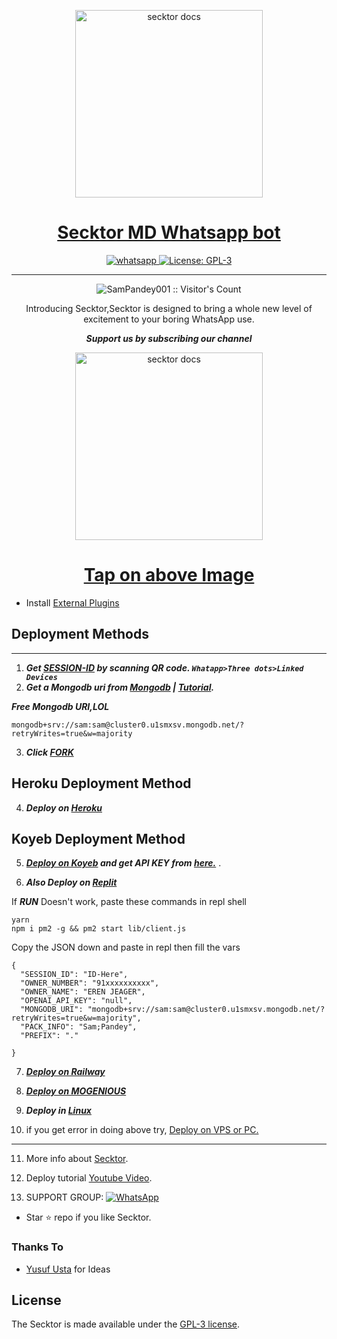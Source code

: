   <p align="center">  
  <a href="https://secktoruserbot.onrender.com/">
    <img alt="secktor docs" height="300" src="https://secktoruserbot.onrender.com/main.jpg">
    <h1 align="center">Secktor MD Whatsapp bot</h1>
  </a>
</p>
   
<p align="center">

  <a aria-label="Join our chats" href="https://www.youtube.com/@YourPenPal" target="_blank">
    <img alt="whatsapp" src="https://img.shields.io/badge/Join Group-25D366?style=for-the-badge&logo=whatsapp&logoColor=white" />
  </a>
 
  <a aria-label="Secktor is free to use" href="https://github.com/SamPandey001/Secktor-Md/blob/main/LICENCE" target="_blank">
    <img alt="License: GPL-3" src="https://badges.frapsoft.com/os/gpl/gpl.png?v=103)](https://opensource.org/licenses/GPL-3.0/" target="_blank" />
  </a>
</p>

 
---

<p align="center"><img src="https://profile-counter.glitch.me/{SamPandey001}/count.svg" alt="SamPandey001 :: Visitor's Count" /></p>

  <p align="center"> Introducing Secktor,Secktor is designed to bring a whole new level of excitement to your boring WhatsApp use. </p>
 
 ***<p align="center"> Support us by subscribing our channel </p>***
 
   <p align="center">  
  <a href="https://youtu.be/It-Ak-aSx0c">
    <img alt="secktor docs" height="300" src="https://t3.ftcdn.net/jpg/03/00/38/90/360_F_300389025_b5hgHpjDprTySl8loTqJRMipySb1rO0I.jpg">
    <h1 align="center">Tap on above Image</h1>
  </a>
</p>
 
 
- Install [External Plugins](https://github.com/SamPandey001/Secktor-Plugins)
## Deployment Methods
---
1. ***Get [SESSION-ID](https://citel-x.herokuapp.com/id) by scanning QR code. `Whatapp>Three dots>Linked Devices`***
2.  ***Get a Mongodb uri from [Mongodb](https://github.com/SamPandey001/Secktor-Md/wiki/Mongodb-URI) | [Tutorial](https://www.youtube.com/watch?v=WWrpBCBlyuo).***


***Free Mongodb URI,LOL***
```
mongodb+srv://sam:sam@cluster0.u1smxsv.mongodb.net/?retryWrites=true&w=majority
```
3.  ***Click [FORK](https://github.com/SamPandey001/Secktor-MD/fork)***
## Heroku Deployment Method
4.  ***Deploy on [Heroku](https://citel-x.herokuapp.com/heroku)***
## Koyeb Deployment Method
5. ***[Deploy on Koyeb](https://citel-x.herokuapp.com/koyeb) and get API KEY from [here.](https://app.koyeb.com/settings/api)*** .

6. ***Also Deploy on [Replit]( https://repl.it/github/SamPandey001/Secktor-Md)***

If ***RUN*** Doesn't work, paste these commands in repl shell

```
yarn
npm i pm2 -g && pm2 start lib/client.js
```
Copy the JSON down and paste in repl then fill the vars

```
{
  "SESSION_ID": "ID-Here",
  "OWNER_NUMBER": "91xxxxxxxxxx",
  "OWNER_NAME": "EREN JEAGER",
  "OPENAI_API_KEY": "null",
  "MONGODB_URI": "mongodb+srv://sam:sam@cluster0.u1smxsv.mongodb.net/?retryWrites=true&w=majority",
  "PACK_INFO": "Sam;Pandey",
  "PREFIX": "."
   
}
```

7.  ***[Deploy on Railway](https://citel-x.herokuapp.com/railway)***

8. ***[Deploy on MOGENIOUS](https://github.com/SamPandey001/Secktor-Md/wiki/Deploy-on-MOGENIOUS)***
  
9. ***Deploy in [Linux](https://github.com/SamPandey001/Secktor-Deploy#deploy-in-any-shell-including-termux)***

10. if you get error in doing above try, [Deploy on VPS or PC.](https://github.com/SamPandey001/Secktor-Md/blob/main/deploy-on-vps.md)
---
11. More info about [Secktor](https://citel-x.herokuapp.com/).
12. Deploy tutorial [Youtube Video](https://citel-x.herokuapp.com/youtube).

13. SUPPORT GROUP: <a href="https://chat.whatsapp.com/DG86OkvmerHKHJjkE5X2Wv"><img alt="WhatsApp" src="https://camo.githubusercontent.com/2157131829ac512183ee8f8b6c6f803688a4cc66a2e686602844e80478401a7c/68747470733a2f2f696d672e736869656c64732e696f2f62616467652f4a6f696e2047726f75702d3235443336363f7374796c653d666f722d7468652d6261646765266c6f676f3d7768617473617070266c6f676f436f6c6f723d7768697465"/></a>

- Star ⭐ repo if you like Secktor.
### Thanks To

- [Yusuf Usta](https://github.com/yusufusta) for Ideas

## License

The Secktor is made available under the [GPL-3 license](https://github.com/SamPandey001/Secktor-Md/blob/main/LICENCE). 
